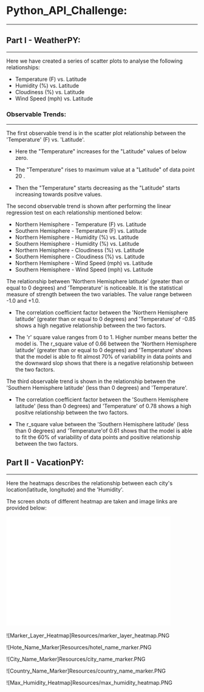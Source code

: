 # Python_API_Challenge:
---
## Part I - WeatherPY:
---

Here we have created a series of scatter plots to analyse the following relationships:

- Temperature (F) vs. Latitude
- Humidity (%) vs. Latitude
- Cloudiness (%) vs. Latitude
- Wind Speed (mph) vs. Latitude

### Observable Trends: 
---

The first observable trend is in the scatter plot relationship between the 'Temperature' (F) vs. 'Latitude'.

- Here the "Temperature" increases for the "Latitude" values of below zero. 

- The "Temperature" rises to maximum value at a "Latitude" of data point 20 . 

- Then the "Temperature" starts decreasing as the "Latitude" starts increasing towards positve values.

The second observable trend is shown after performing the linear regression test on each relationship mentioned below:

* Northern Hemisphere - Temperature (F) vs. Latitude
* Southern Hemisphere - Temperature (F) vs. Latitude
* Northern Hemisphere - Humidity (%) vs. Latitude
* Southern Hemisphere - Humidity (%) vs. Latitude
* Northern Hemisphere - Cloudiness (%) vs. Latitude
* Southern Hemisphere - Cloudiness (%) vs. Latitude
* Northern Hemisphere - Wind Speed (mph) vs. Latitude
* Southern Hemisphere - Wind Speed (mph) vs. Latitude

 The relationship between 'Northern Hemisphere latitude' (greater than or equal to 0 degrees) and 'Temperature' is noticeable.  It is the statistical measure of strength between the two variables. The value range between -1.0 and +1.0. 

- The correlation coefficient factor between the 'Northern Hemisphere latitude' (greater than or equal to 0 degrees) and 'Temperature' of -0.85 shows a high negative relationship between the two factors.

- The 'r' square value ranges from 0 to 1. Higher number means better the model is. The r_square value of 0.66 between the 'Northern Hemisphere latitude' (greater than or equal to 0 degrees) and 'Temperature' shows that the model is able to fit almost 70% of variability in data points and the downward slop shows that there is a negative relationship between the two factors.

The third observable trend is shown in the relationship between the 'Southern Hemisphere latitude' (less than 0 degrees) and 'Temperature'.

- The correlation coefficient factor between the 'Southern Hemisphere latitude' (less than 0 degrees) and 'Temperature' of 0.78 shows a high positve relationship between the two factors.

- The r_square value between the 'Southern Hemisphere latitude' (less than 0 degrees) and 'Temperature'of 0.61 shows that the model is able to fit the 60% of variability of data points and positive relationship between the two factors.

## Part II - VacationPY:
---

Here the heatmaps describes the relationship between each city's location(latitude, longitude) and the 'Humidity'.

The screen shots of different heatmap are taken and image links are provided below:

![Hybrid Heatmap](Resources/gmap_hybrid.png)

![Marker_Layer_Heatmap]Resources/marker_layer_heatmap.PNG

![Hote_Name_Marker]Resources/hotel_name_marker.PNG

![City_Name_Marker]Resources/city_name_marker.PNG

![Country_Name_Marker]Resources/country_name_marker.PNG

![Max_Humidity_Heatmap]Resources/max_humidity_heatmap.PNG









